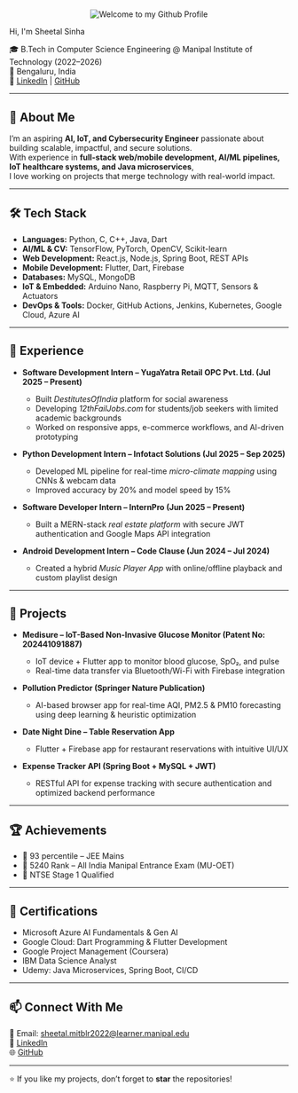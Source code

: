 # <p align="center">
<p align="center">
  <img src="https://readme-typing-svg.demolab.com?font=Orbitron&size=36&pause=1200&color=00FF00&center=true&vCenter=true&width=900&lines=Welcome+to+my+Github+Profile&background=000000" alt="Welcome to my Github Profile" />
</p>

 Hi, I'm Sheetal Sinha  

🎓 B.Tech in Computer Science Engineering @ Manipal Institute of Technology (2022–2026)  
📍 Bengaluru, India  
🔗 [LinkedIn](https://www.linkedin.com/in/sheetal-sinha-472a8a252/) | [GitHub](https://github.com/sheetaal)  

---

## 🚀 About Me  
I’m an aspiring **AI, IoT, and Cybersecurity Engineer** passionate about building scalable, impactful, and secure solutions.  
With experience in **full-stack web/mobile development, AI/ML pipelines, IoT healthcare systems, and Java microservices**,  
I love working on projects that merge technology with real-world impact.  

---

## 🛠️ Tech Stack  

- **Languages:** Python, C, C++, Java, Dart  
- **AI/ML & CV:** TensorFlow, PyTorch, OpenCV, Scikit-learn  
- **Web Development:** React.js, Node.js, Spring Boot, REST APIs  
- **Mobile Development:** Flutter, Dart, Firebase  
- **Databases:** MySQL, MongoDB  
- **IoT & Embedded:** Arduino Nano, Raspberry Pi, MQTT, Sensors & Actuators  
- **DevOps & Tools:** Docker, GitHub Actions, Jenkins, Kubernetes, Google Cloud, Azure AI  

---

## 📌 Experience  

- **Software Development Intern – YugaYatra Retail OPC Pvt. Ltd. (Jul 2025 – Present)**  
  - Built *DestitutesOfIndia* platform for social awareness  
  - Developing *12thFailJobs.com* for students/job seekers with limited academic backgrounds  
  - Worked on responsive apps, e-commerce workflows, and AI-driven prototyping  

- **Python Development Intern – Infotact Solutions (Jul 2025 – Sep 2025)**  
  - Developed ML pipeline for real-time *micro-climate mapping* using CNNs & webcam data  
  - Improved accuracy by 20% and model speed by 15%  

- **Software Developer Intern – InternPro (Jun 2025 – Present)**  
  - Built a MERN-stack *real estate platform* with secure JWT authentication and Google Maps API integration  

- **Android Development Intern – Code Clause (Jun 2024 – Jul 2024)**  
  - Created a hybrid *Music Player App* with online/offline playback and custom playlist design  

---

## 🔬 Projects  

- **Medisure – IoT-Based Non-Invasive Glucose Monitor (Patent No: 202441091887)**  
  - IoT device + Flutter app to monitor blood glucose, SpO₂, and pulse  
  - Real-time data transfer via Bluetooth/Wi-Fi with Firebase integration  

- **Pollution Predictor (Springer Nature Publication)**  
  - AI-based browser app for real-time AQI, PM2.5 & PM10 forecasting using deep learning & heuristic optimization  

- **Date Night Dine – Table Reservation App**  
  - Flutter + Firebase app for restaurant reservations with intuitive UI/UX  

- **Expense Tracker API (Spring Boot + MySQL + JWT)**  
  - RESTful API for expense tracking with secure authentication and optimized backend performance  

---

## 🏆 Achievements  

- 🎯 93 percentile – JEE Mains  
- 🎯 5240 Rank – All India Manipal Entrance Exam (MU-OET)  
- 🎯 NTSE Stage 1 Qualified  

---

## 📜 Certifications  

- Microsoft Azure AI Fundamentals & Gen AI  
- Google Cloud: Dart Programming & Flutter Development  
- Google Project Management (Coursera)  
- IBM Data Science Analyst  
- Udemy: Java Microservices, Spring Boot, CI/CD  

---

## 📫 Connect With Me  

📧 Email: sheetal.mitblr2022@learner.manipal.edu  
💼 [LinkedIn](https://www.linkedin.com/in/sheetal-sinha-472a8a252/)  
🌐 [GitHub](https://github.com/sheetaal)  

---

⭐ If you like my projects, don’t forget to **star** the repositories!  
